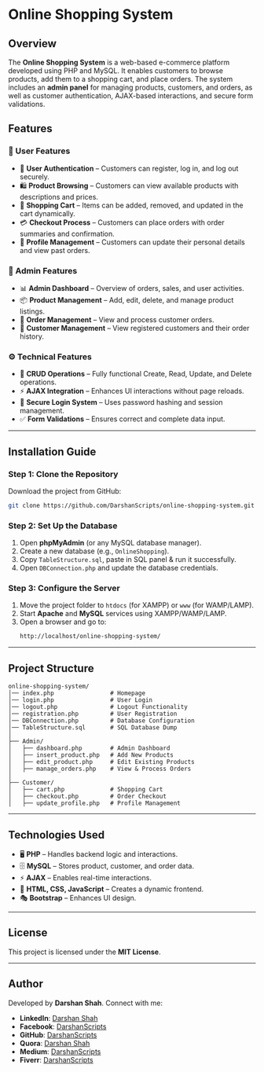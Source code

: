 # Online Shopping System

## Overview

The **Online Shopping System** is a web-based e-commerce platform developed using PHP and MySQL. It enables customers to browse products, add them to a shopping cart, and place orders. The system includes an **admin panel** for managing products, customers, and orders, as well as customer authentication, AJAX-based interactions, and secure form validations.

## Features

### 🛒 User Features
- 🔑 **User Authentication** – Customers can register, log in, and log out securely.
- 🛍️ **Product Browsing** – Customers can view available products with descriptions and prices.
- 🛒 **Shopping Cart** – Items can be added, removed, and updated in the cart dynamically.
- 💳 **Checkout Process** – Customers can place orders with order summaries and confirmation.
- 👤 **Profile Management** – Customers can update their personal details and view past orders.

### 🔧 Admin Features
- 📊 **Admin Dashboard** – Overview of orders, sales, and user activities.
- 📦 **Product Management** – Add, edit, delete, and manage product listings.
- 📝 **Order Management** – View and process customer orders.
- 👥 **Customer Management** – View registered customers and their order history.

### ⚙️ Technical Features
- 🔄 **CRUD Operations** – Fully functional Create, Read, Update, and Delete operations.
- ⚡ **AJAX Integration** – Enhances UI interactions without page reloads.
- 🔐 **Secure Login System** – Uses password hashing and session management.
- ✅ **Form Validations** – Ensures correct and complete data input.

---

## Installation Guide

### Step 1: Clone the Repository
Download the project from GitHub:
```sh
git clone https://github.com/DarshanScripts/online-shopping-system.git
```

### Step 2: Set Up the Database
1. Open **phpMyAdmin** (or any MySQL database manager).
2. Create a new database (e.g., `OnlineShopping`).
3. Copy `TableStructure.sql`, paste in SQL panel & run it successfully.
4. Open `DBConnection.php` and update the database credentials.

### Step 3: Configure the Server
1. Move the project folder to `htdocs` (for XAMPP) or `www` (for WAMP/LAMP).
2. Start **Apache** and **MySQL** services using XAMPP/WAMP/LAMP.
3. Open a browser and go to:
   ```sh
   http://localhost/online-shopping-system/
   ```

---

## Project Structure

```
online-shopping-system/
│── index.php                # Homepage
│── login.php                # User Login
│── logout.php               # Logout Functionality
│── registration.php         # User Registration
│── DBConnection.php         # Database Configuration
│── TableStructure.sql       # SQL Database Dump
│
├── Admin/
│   ├── dashboard.php        # Admin Dashboard
│   ├── insert_product.php   # Add New Products
│   ├── edit_product.php     # Edit Existing Products
│   ├── manage_orders.php    # View & Process Orders
│
├── Customer/
│   ├── cart.php             # Shopping Cart
│   ├── checkout.php         # Order Checkout
│   ├── update_profile.php   # Profile Management
```

---

## Technologies Used
- 🖥 **PHP** – Handles backend logic and interactions.
- 🗄 **MySQL** – Stores product, customer, and order data.
- ⚡ **AJAX** – Enables real-time interactions.
- 🎨 **HTML, CSS, JavaScript** – Creates a dynamic frontend.
- 🎭 **Bootstrap** – Enhances UI design.

---

## License
This project is licensed under the **MIT License**.

---

## Author
Developed by **Darshan Shah**. Connect with me:

- **LinkedIn**: [Darshan Shah](https://www.linkedin.com/in/darshan-shah-tech/)
- **Facebook**: [DarshanScripts](https://www.facebook.com/DarshanScripts)
- **GitHub**: [DarshanScripts](https://github.com/DarshanScripts)
- **Quora**: [Darshan Shah](https://www.quora.com/profile/Darshan-Shah-1056)
- **Medium**: [DarshanScripts](https://medium.com/@DarshanScripts)
- **Fiverr**: [DarshanScripts](https://www.fiverr.com/darshanscripts)

